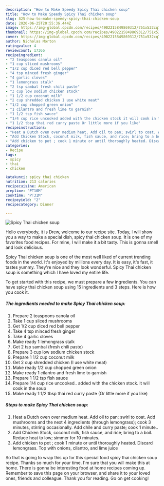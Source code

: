 ```yaml
---
description: "How to Make Speedy Spicy Thai chicken soup"
title: "How to Make Speedy Spicy Thai chicken soup"
slug: 825-how-to-make-speedy-spicy-thai-chicken-soup
date: 2020-06-25T20:55:36.444Z
image: https://img-global.cpcdn.com/recipes/4902215849869312/751x532cq70/spicy-thai-chicken-soup-recipe-main-photo.jpg
thumbnail: https://img-global.cpcdn.com/recipes/4902215849869312/751x532cq70/spicy-thai-chicken-soup-recipe-main-photo.jpg
cover: https://img-global.cpcdn.com/recipes/4902215849869312/751x532cq70/spicy-thai-chicken-soup-recipe-main-photo.jpg
author: Nicholas Morton
ratingvalue: 4
reviewcount: 17366
recipeingredient:
- "2 teaspoons canola oil"
- "1 cup sliced mushrooms"
- "1/2 cup diced red bell pepper"
- "4 tsp minced fresh ginger"
- "4 garlic cloves"
- "1 lemongrass stalk"
- "2 tsp sambal fresh chili paste"
- "3 cup low sodium chicken stock"
- "1 1/2 cup coconut milk"
- "2 cup shredded chicken I use white meat"
- "1/2 cup chopped green onion"
- "1 cilantro and fresh lime to garnish"
- "1 1/2 tsp fish sauce"
- "1/4 cup rice uncooked added with the chicken stock it will cook in the soup"
- "1 1/2 tbsp thai red curry paste Or little more if you like"
recipeinstructions:
- "Heat a Dutch oven over medium heat. Add oil to pan; swirl to coat. Add mushrooms and the next 4 ingredients (through lemongrass); cook 3 minutes, stirring occasionally. Add chile and curry paste; cook 1 minute.."
- "Add Chicken Stock, coconut milk, fish sauce, and rice; bring to a boil. Reduce heat to low; simmer for 10 minutes."
- "Add chicken to pot ; cook 1 minute or until thoroughly heated. Discard lemongrass. Top with onions, cilantro, and lime juice"
categories:
- Recipe
tags:
- spicy
- thai
- chicken

katakunci: spicy thai chicken 
nutrition: 213 calories
recipecuisine: American
preptime: "PT10M"
cooktime: "PT31M"
recipeyield: "2"
recipecategory: Dinner

---
```



![Spicy Thai chicken soup](https://img-global.cpcdn.com/recipes/4902215849869312/751x532cq70/spicy-thai-chicken-soup-recipe-main-photo.jpg)

Hello everybody, it is Drew, welcome to our recipe site. Today, I will show you a way to make a special dish, spicy thai chicken soup. It is one of my favorites food recipes. For mine, I will make it a bit tasty. This is gonna smell and look delicious.

Spicy Thai chicken soup is one of the most well liked of current trending foods in the world. It's enjoyed by millions every day. It is easy, it's fast, it tastes yummy. They're nice and they look wonderful. Spicy Thai chicken soup is something which I have loved my entire life.




To get started with this recipe, we must prepare a few ingredients. You can have spicy thai chicken soup using 15 ingredients and 3 steps. Here is how you cook it.

<!--inarticleads1-->

##### The ingredients needed to make Spicy Thai chicken soup:

1. Prepare 2 teaspoons canola oil
1. Take 1 cup sliced mushrooms
1. Get 1/2 cup diced red bell pepper
1. Take 4 tsp minced fresh ginger
1. Take 4 garlic cloves
1. Make ready 1 lemongrass stalk
1. Get 2 tsp sambal (fresh chili paste)
1. Prepare 3 cup low sodium chicken stock
1. Prepare 1 1/2 cup coconut milk
1. Get 2 cup shredded chicken (I use white meat)
1. Make ready 1/2 cup chopped green onion
1. Make ready 1 cilantro and fresh lime to garnish
1. Prepare 1 1/2 tsp fish sauce
1. Prepare 1/4 cup rice uncooked.. added with the chicken stock. it will cook in the soup
1. Make ready 1 1/2 tbsp thai red curry paste (Or little more if you like)




<!--inarticleads2-->

##### Steps to make Spicy Thai chicken soup:

1. Heat a Dutch oven over medium heat. Add oil to pan; swirl to coat. Add mushrooms and the next 4 ingredients (through lemongrass); cook 3 minutes, stirring occasionally. Add chile and curry paste; cook 1 minute..
1. Add Chicken Stock, coconut milk, fish sauce, and rice; bring to a boil. Reduce heat to low; simmer for 10 minutes.
1. Add chicken to pot ; cook 1 minute or until thoroughly heated. Discard lemongrass. Top with onions, cilantro, and lime juice




So that is going to wrap this up for this special food spicy thai chicken soup recipe. Thanks so much for your time. I'm sure that you will make this at home. There is gonna be interesting food at home recipes coming up. Remember to save this page on your browser, and share it to your loved ones, friends and colleague. Thank you for reading. Go on get cooking!
